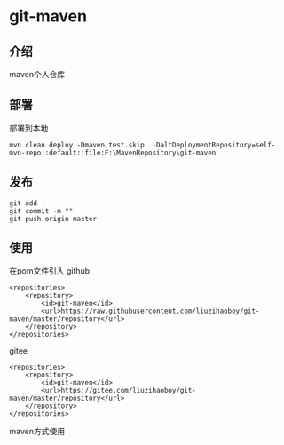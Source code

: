 # git-maven
## 介绍
maven个人仓库
## 部署
部署到本地
```
mvn clean deploy -Dmaven.test.skip  -DaltDeploymentRepository=self-mvn-repo::default::file:F:\MavenRepository\git-maven
```
## 发布
```
git add .
git commit -m ""
git push origin master
```
## 使用
在pom文件引入
github
```
<repositories>
    <repository>
        <id>git-maven</id>
        <url>https://raw.githubusercontent.com/liuzihaoboy/git-maven/master/repository</url>
    </repository>
</repositories>
```
gitee
```
<repositories>
    <repository>
        <id>git-maven</id>
        <url>https://gitee.com/liuzihaoboy/git-maven/master/repository</url>
    </repository>
</repositories>
```
maven方式使用
